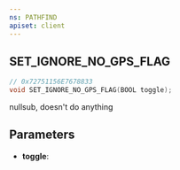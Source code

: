 ```yaml
---
ns: PATHFIND
apiset: client
---
```

## SET_IGNORE_NO_GPS_FLAG

```c
// 0x72751156E7678833
void SET_IGNORE_NO_GPS_FLAG(BOOL toggle);
```

nullsub, doesn't do anything

## Parameters
* **toggle**: